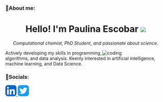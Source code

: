 <h3 align="left">👋About me: </h3>


<h1 align="center"><b>Hello! I'm Paulina Escobar</b> <img src="https://media.giphy.com/media/J4mdPYAmdcgWQF9Mo7/giphy.gif?cid=ecf05e47u4b2h0znaiu9ju8zxo3nncnolc42xka7h1aj561w&ep=v1_stickers_search&rid=giphy.gif&ct=s" width="35"></h1>
  <p align="center"><em> Computational chemist, PhD Student, and passionate about science. </em></p>


<img align="right" alt="coding" width="200px" src="https://media.giphy.com/media/LvWmYeN48HkHUMfPkH/giphy.gif?cid=ecf05e47tpo7e3wj5fiq2jllp5o0gzbcqkz34to7o5ttkaes&ep=v1_stickers_search&rid=giphy.gif&ct=s">

Actively developing my skills in programming, algorithms, and data analysis. 
Keenly interested in artificial intelligence, machine learning, and Data Science.

<h3 align="left">📲Socials:</h3>
<p align="left">
  <a href="www.linkedin.com/in/pesco13">
    <img src="https://github.com/tandpfun/skill-icons/blob/main/icons/LinkedIn.svg"width="35"> 
  </a>
  <a href="https://x.com/paulinachem">
    <img src="https://github.com/tandpfun/skill-icons/blob/main/icons/Twitter.svg"width="35">
  </a>
</p>

<br>

